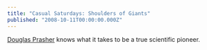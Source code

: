 ```yaml
---
title: "Casual Saturdays: Shoulders of Giants"
published: "2008-10-11T00:00:00.000Z"
---
```


[Douglas Prasher](http://www.capecodonline.com/apps/pbcs.dll/article?AID=/20081011/NEWS/810110328) knows what it takes to be a true scientific pioneer.